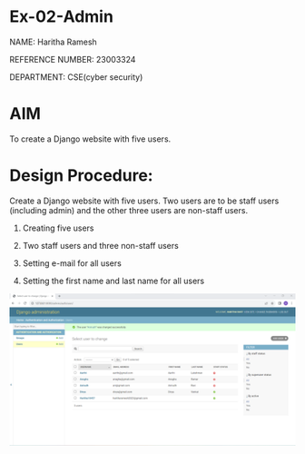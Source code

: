 # Ex-02-Admin
NAME: Haritha Ramesh

REFERENCE NUMBER: 23003324

DEPARTMENT: CSE(cyber security)

# AIM
To create a Django website with five users.
# Design Procedure:
Create a Django website with five users. Two users are to be staff users (including admin) and the other three users are non-staff users.

1. Creating five users

2. Two staff users and three non-staff users

3. Setting e-mail for all users

4. Setting the first name and last name for all users



![Alt text](<Screenshot 2023-10-20 133521.png>)